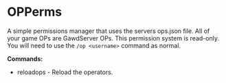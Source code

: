 # OPPerms
A simple permissions manager that uses the servers ops.json file.
All of your game OPs are GawdServer OPs.
This permission system is read-only.
You will need to use the `/op <username>` command as normal.

**Commands:**
* reloadops - Reload the operators.
